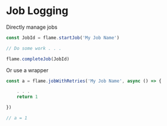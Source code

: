 # Job Logging

Directly manage jobs

```js
const JobId = flame.startJob('My Job Name')

// Do some work . . .

flame.completeJob(JobId)

```

Or use a wrapper

```js
const a = flame.jobWithRetries('My Job Name', async () => {

    . . . 
    return 1

})

// a = 1

```